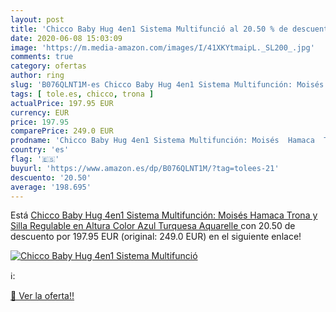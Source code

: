 ```yaml
---
layout: post
title: 'Chicco Baby Hug 4en1 Sistema Multifunció al 20.50 % de descuento'
date: 2020-06-08 15:03:09
image: 'https://m.media-amazon.com/images/I/41XKYtmaipL._SL200_.jpg'
comments: true
category: ofertas
author: ring
slug: 'B076QLNT1M-es Chicco Baby Hug 4en1 Sistema Multifunción: Moisés Hamaca...'
tags: [ tole.es, chicco, trona ]
actualPrice: 197.95 EUR
currency: EUR
price: 197.95
comparePrice: 249.0 EUR
prodname: 'Chicco Baby Hug 4en1 Sistema Multifunción: Moisés  Hamaca  Trona y Silla  Regulable en Altura  Color Azul Turquesa  Aquarelle '
country: 'es'
flag: '🇪🇸'
buyurl: 'https://www.amazon.es/dp/B076QLNT1M/?tag=tolees-21'
descuento: '20.50'
average: '198.695'
---
```


Está [Chicco Baby Hug 4en1 Sistema Multifunción: Moisés  Hamaca  Trona y Silla  Regulable en Altura  Color Azul Turquesa  Aquarelle ](https://www.amazon.es/dp/B076QLNT1M/?tag=tolees-21) con 20.50 de descuento por 197.95 EUR (original: 249.0 EUR) en el siguiente enlace!

[![Chicco Baby Hug 4en1 Sistema Multifunció](https://m.media-amazon.com/images/I/41XKYtmaipL._SL200_.jpg)](https://www.amazon.es/dp/B076QLNT1M/?tag=tolees-21)

ℹ️:


[🛒 Ver la oferta!!](https://www.amazon.es/dp/B076QLNT1M/?tag=tolees-21)
